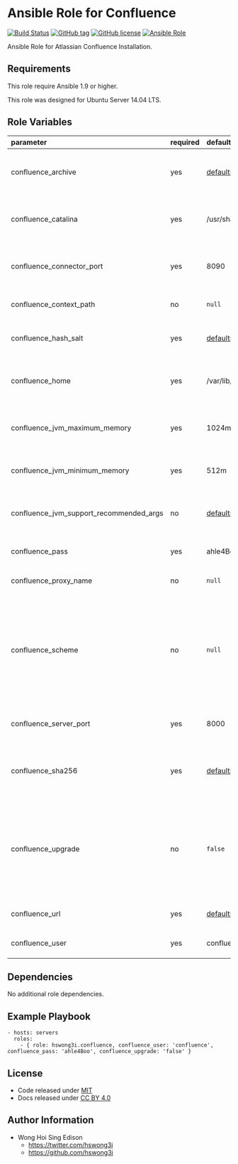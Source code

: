 Ansible Role for Confluence
===========================

[![Build Status](https://travis-ci.org/pantarei/ansible-role-confluence.svg?branch=master)](https://travis-ci.org/pantarei/ansible-role-confluence)
 [![GitHub tag](https://img.shields.io/github/tag/pantarei/ansible-role-confluence.svg)](https://github.com/pantarei/ansible-role-confluence)
 [![GitHub license](https://img.shields.io/github/license/pantarei/ansible-role-confluence.svg)](https://github.com/pantarei/ansible-role-confluence/blob/master/LICENSE)
 [![Ansible Role](https://img.shields.io/ansible/role/5990.svg)](https://galaxy.ansible.com/detail#/role/5990)

Ansible Role for Atlassian Confluence Installation.

Requirements
------------

This role require Ansible 1.9 or higher.

This role was designed for Ubuntu Server 14.04 LTS.

Role Variables
--------------

<table>
<colgroup>
<col width="20%" />
<col width="20%" />
<col width="20%" />
<col width="20%" />
<col width="20%" />
</colgroup>
<thead>
<tr class="header">
<th align="left">parameter</th>
<th align="left">required</th>
<th align="left">default</th>
<th align="left">choices</th>
<th align="left">comments</th>
</tr>
</thead>
<tbody>
<tr class="odd">
<td align="left">confluence_archive</td>
<td align="left">yes</td>
<td align="left"><a href="https://github.com/pantarei/ansible-role-confluence/blob/master/defaults/main.yml">defaults/main.yml</a></td>
<td align="left"></td>
<td align="left">Download archive filename for cache during (re)install.</td>
</tr>
<tr class="even">
<td align="left">confluence_catalina</td>
<td align="left">yes</td>
<td align="left">/usr/share/confluence</td>
<td align="left"></td>
<td align="left">Location for the Confluence installation directory.</td>
</tr>
<tr class="odd">
<td align="left">confluence_connector_port</td>
<td align="left">yes</td>
<td align="left">8090</td>
<td align="left"></td>
<td align="left">Confluence Apache Tomcat connector port.</td>
</tr>
<tr class="even">
<td align="left">confluence_context_path</td>
<td align="left">no</td>
<td align="left"><code>null</code></td>
<td align="left"></td>
<td align="left">Pass value as <code>path</code> to <a href="https://github.com/pantarei/ansible-role-confluence/blob/master/templates/usr/share/confluence/conf/server.xml.j2">template</a>.</td>
</tr>
<tr class="odd">
<td align="left">confluence_hash_salt</td>
<td align="left">yes</td>
<td align="left"><a href="https://github.com/pantarei/ansible-role-confluence/blob/master/defaults/main.yml">defaults/main.yml</a></td>
<td align="left"></td>
<td align="left">Specific password hash salt for sha512.</td>
</tr>
<tr class="even">
<td align="left">confluence_home</td>
<td align="left">yes</td>
<td align="left">/var/lib/confluence</td>
<td align="left"></td>
<td align="left">Location for the Confluence home directory.</td>
</tr>
<tr class="odd">
<td align="left">confluence_jvm_maximum_memory</td>
<td align="left">yes</td>
<td align="left">1024m</td>
<td align="left"></td>
<td align="left">Confluence JVM maximum memory usage.</td>
</tr>
<tr class="even">
<td align="left">confluence_jvm_minimum_memory</td>
<td align="left">yes</td>
<td align="left">512m</td>
<td align="left"></td>
<td align="left">Confluence JVM minimum memory usage.</td>
</tr>
<tr class="odd">
<td align="left">confluence_jvm_support_recommended_args</td>
<td align="left">no</td>
<td align="left"><a href="https://github.com/pantarei/ansible-role-confluence/blob/master/defaults/main.yml">defaults/main.yml</a></td>
<td align="left"></td>
<td align="left">Atlassian Support recommended JVM arguments.</td>
</tr>
<tr class="even">
<td align="left">confluence_pass</td>
<td align="left">yes</td>
<td align="left">ahle4Boo</td>
<td align="left"></td>
<td align="left">Password for Confluence system user.</td>
</tr>
<tr class="odd">
<td align="left">confluence_proxy_name</td>
<td align="left">no</td>
<td align="left"><code>null</code></td>
<td align="left"></td>
<td align="left">Pass value as <code>proxyName</code> to <a href="https://github.com/pantarei/ansible-role-confluence/blob/master/templates/usr/share/confluence/conf/server.xml.j2">template</a>.</td>
</tr>
<tr class="even">
<td align="left">confluence_scheme</td>
<td align="left">no</td>
<td align="left"><code>null</code></td>
<td align="left"><ul>
<li><code>null</code></li>
<li>http</li>
<li>https</li>
</ul></td>
<td align="left">Install Confluence in standalone mode if <code>null</code>, or integrating with Apache using HTTP if <code>http</code>, or integrating with Apache using HTTPS if <code>https</code>.</td>
</tr>
<tr class="odd">
<td align="left">confluence_server_port</td>
<td align="left">yes</td>
<td align="left">8000</td>
<td align="left"></td>
<td align="left">Confluence Apache Tomcat server port.</td>
</tr>
<tr class="even">
<td align="left">confluence_sha256</td>
<td align="left">yes</td>
<td align="left"><a href="https://github.com/pantarei/ansible-role-confluence/blob/master/defaults/main.yml">defaults/main.yml</a></td>
<td align="left"></td>
<td align="left">Download archive sha256 checksum for cache during (re)install.</td>
</tr>
<tr class="odd">
<td align="left">confluence_upgrade</td>
<td align="left">no</td>
<td align="left"><code>false</code></td>
<td align="left"><ul>
<li><code>true</code></li>
<li><code>false</code></li>
</ul></td>
<td align="left">If <code>true</code>, trigger upgrade by stop existing Confluence service, purge existing Confluence installation direcoty before normal tasks.</td>
</tr>
<tr class="even">
<td align="left">confluence_url</td>
<td align="left">yes</td>
<td align="left"><a href="https://github.com/pantarei/ansible-role-confluence/blob/master/defaults/main.yml">defaults/main.yml</a></td>
<td align="left"></td>
<td align="left">URL for download archive.</td>
</tr>
<tr class="odd">
<td align="left">confluence_user</td>
<td align="left">yes</td>
<td align="left">confluence</td>
<td align="left"></td>
<td align="left">Username for Confluence system user.</td>
</tr>
</tbody>
</table>

Dependencies
------------

No additional role dependencies.

Example Playbook
----------------

    - hosts: servers
      roles:
        - { role: hswong3i.confluence, confluence_user: 'confluence', confluence_pass: 'ahle4Boo', confluence_upgrade: 'false' }

License
-------

-   Code released under [MIT](https://github.com/pantarei/ansible-role-confluence/blob/master/LICENSE)
-   Docs released under [CC BY 4.0](http://creativecommons.org/licenses/by/4.0/)

Author Information
------------------

-   Wong Hoi Sing Edison
    -   <https://twitter.com/hswong3i>
    -   <https://github.com/hswong3i>

